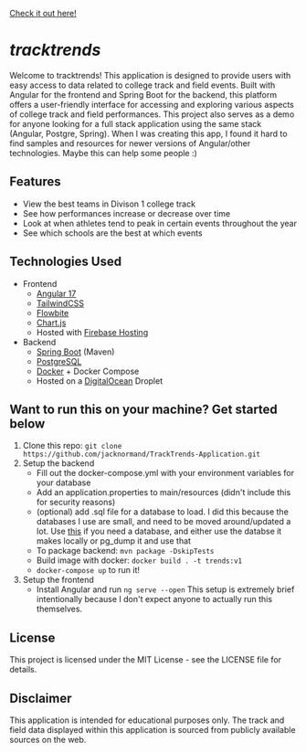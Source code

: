 [Check it out here!](https://tracktrends.jacknormand.com)
# _tracktrends_
Welcome to tracktrends! This application is designed to provide users with easy access to data related to college track and field events. Built with Angular for the frontend and Spring Boot for the backend, this platform offers a user-friendly interface for accessing and exploring various aspects of college track and field performances. This project also serves as a demo for anyone looking for a full stack application using the same stack (Angular, Postgre, Spring). When I was creating this app, I found it hard to find samples and resources for newer versions of Angular/other technologies. Maybe this can help some people :)

## Features
- View the best teams in Divison 1 college track
- See how performances increase or decrease over time
- Look at when athletes tend to peak in certain events throughout the year
- See which schools are the best at which events

## Technologies Used
- Frontend
  - [Angular 17](https://angular.io/)
  - [TailwindCSS](https://tailwindcss.com/)
  - [Flowbite](https://flowbite.com/)
  - [Chart.js](https://www.chartjs.org/)
  - Hosted with [Firebase Hosting](https://firebase.google.com/)
- Backend
  - [Spring Boot](https://spring.io/) (Maven)
  - [PostgreSQL](https://www.postgresql.org/)
  - [Docker](https://www.docker.com/) + Docker Compose
  - Hosted on a [DigitalOcean](https://www.digitalocean.com/) Droplet

## Want to run this on your machine? Get started below
 1. Clone this repo: `git clone https://github.com/jacknormand/TrackTrends-Application.git`
 2. Setup the backend
    - Fill out the docker-compose.yml with your environment variables for your database
    - Add an application.properties to main/resources (didn't include this for security reasons)
    - (optional) add .sql file for a database to load. I did this because the databases I use are small, and need to be moved around/updated a lot. Use [this](https://github.com/jacknormand/TFRRS-TopQualifer) if you need a database, and either use the databse it makes locally or pg_dump it and use that
    - To package backend: `mvn package -DskipTests`
    - Build image with docker: `docker build . -t trends:v1`
    - `docker-compose up` to run it!
3. Setup the frontend
    - Install Angular and run `ng serve --open`
This setup is extremely brief intentionally because I don't expect anyone to actually run this themselves. 

## License
This project is licensed under the MIT License - see the LICENSE file for details.

## Disclaimer
This application is intended for educational purposes only. The track and field data displayed within this application is sourced from publicly available sources on the web.
